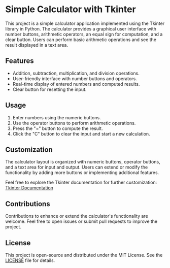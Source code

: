 # Simple Calculator with Tkinter

This project is a simple calculator application implemented using the Tkinter library in Python. The calculator provides a graphical user interface with number buttons, arithmetic operators, an equal sign for computation, and a clear button. Users can perform basic arithmetic operations and see the result displayed in a text area.

## Features
- Addition, subtraction, multiplication, and division operations.
- User-friendly interface with number buttons and operators.
- Real-time display of entered numbers and computed results.
- Clear button for resetting the input.

## Usage
1. Enter numbers using the numeric buttons.
2. Use the operator buttons to perform arithmetic operations.
3. Press the "=" button to compute the result.
4. Click the "C" button to clear the input and start a new calculation.

## Customization
The calculator layout is organized with numeric buttons, operator buttons, and a text area for input and output. Users can extend or modify the functionality by adding more buttons or implementing additional features.

Feel free to explore the Tkinter documentation for further customization: [Tkinter Documentation](https://docs.python.org/3/library/tkinter.html)

## Contributions
Contributions to enhance or extend the calculator's functionality are welcome. Feel free to open issues or submit pull requests to improve the project.

## License
This project is open-source and distributed under the MIT License. See the [LICENSE](LICENSE) file for details.
